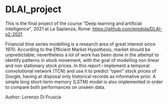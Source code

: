 # DLAI_project

This is the final project of the course "Deep learning and artificial intelligence", 2021 at La Sapienza, Rome: https://github.com/erodola/DLAI-s2-2021

Financial time series modelling is a research area of great interest since 1970. According to the Efficient Market Hypothesis, market should be unpredictable; nevertheless a lot of work has been done in the attempt to identify patterns in stock movement,  with the goal of modelling non linear and non stationary stock prices. In this report  i  implement  a  temporal  convolutional  network (TCN) and use it to predict ”open” stock prices of Google, having at disposal only historical records as informative prior. A simple long short-term memory (LSTM) model is also implemented in order to compare both performances on unseen data.

Author: Lorenzo Di Fruscia
